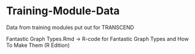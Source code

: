 # Training-Module-Data
Data from training modules put out for TRANSCEND

Fantastic Graph Types.Rmd -> R-code for Fantastic Graph Types and How To Make Them (R Edition)
